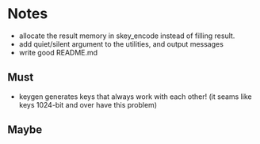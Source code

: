 # Notes
- allocate the result memory in skey_encode instead of filling result.
- add quiet/silent argument to the utilities, and output messages
- write good README.md

## Must
- keygen generates keys that always work with each other!
  (it seams like keys 1024-bit and over have this problem)

## Maybe
